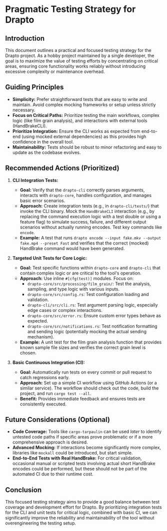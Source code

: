 # Pragmatic Testing Strategy for Drapto

## Introduction

This document outlines a practical and focused testing strategy for the Drapto project. As a hobby project maintained by a single developer, the goal is to maximize the value of testing efforts by concentrating on critical areas, ensuring core functionality works reliably without introducing excessive complexity or maintenance overhead.

## Guiding Principles

*   **Simplicity:** Prefer straightforward tests that are easy to write and maintain. Avoid complex mocking frameworks or setup unless strictly necessary.
*   **Focus on Critical Paths:** Prioritize testing the main workflows, complex logic (like film grain analysis), and interactions with external tools (HandBrakeCLI).
*   **Prioritize Integration:** Ensure the CLI works as expected from end-to-end (using mocked external dependencies) as this provides high confidence in the overall tool.
*   **Maintainability:** Tests should be robust to minor refactoring and easy to update as the codebase evolves.

## Recommended Actions (Prioritized)

1.  **CLI Integration Tests:**
    *   **Goal:** Verify that the `drapto-cli` correctly parses arguments, interacts with `drapto-core`, handles configuration, and manages basic error scenarios.
    *   **Approach:** Create integration tests (e.g., in `drapto-cli/tests/`) that invoke the CLI binary. Mock the `HandBrakeCLI` interaction (e.g., by replacing the command execution logic with a test double or using a feature flag) to simulate success, failure, and different output scenarios without actually running encodes. Test key commands like `encode`.
    *   **Example:** A test that runs `drapto encode --input fake.mkv --output fake.mp4 --preset Fast` and verifies that the correct (mocked) HandBrake command would have been generated.

2.  **Targeted Unit Tests for Core Logic:**
    *   **Goal:** Test specific functions within `drapto-core` and `drapto-cli` that contain complex logic or are critical to the tool's operation.
    *   **Approach:** Use inline `#[cfg(test)]` modules. Focus on:
        *   `drapto-core/src/processing/film_grain/`: Test the analysis, sampling, and type logic with various inputs.
        *   `drapto-core/src/config.rs`: Test configuration loading and validation.
        *   `drapto-cli/src/cli.rs`: Test argument parsing logic, especially edge cases or complex interactions.
        *   `drapto-core/src/error.rs`: Ensure custom error types behave as expected.
        *   `drapto-core/src/notifications.rs`: Test notification formatting and sending logic (potentially mocking the actual sending mechanism).
    *   **Example:** A unit test for the film grain analysis function that provides known sample file sizes and verifies the correct grain level is chosen.

3.  **Basic Continuous Integration (CI):**
    *   **Goal:** Automatically run tests on every commit or pull request to catch regressions early.
    *   **Approach:** Set up a simple CI workflow using GitHub Actions (or a similar service). The workflow should check out the code, build the project, and run `cargo test --all`.
    *   **Benefit:** Provides immediate feedback and ensures tests are consistently executed.

## Future Considerations (Optional)

*   **Code Coverage:** Tools like `cargo-tarpaulin` can be used *later* to identify untested code paths if specific areas prove problematic or if a more comprehensive approach is desired.
*   **Advanced Mocking:** If interactions become significantly more complex, libraries like `mockall` could be introduced, but start simple.
*   **End-to-End Tests with Real HandBrake:** For critical validation, occasional manual or scripted tests involving actual short HandBrake encodes could be performed, but these should not be part of the automated CI due to their runtime cost.

## Conclusion

This focused testing strategy aims to provide a good balance between test coverage and development effort for Drapto. By prioritizing integration tests for the CLI and unit tests for critical logic, combined with basic CI, we can significantly improve the reliability and maintainability of the tool without overengineering the testing setup.